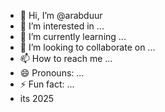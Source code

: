 - 👋 Hi, I’m @arabduur
- 👀 I’m interested in ...
- 🌱 I’m currently learning ...
- 💞️ I’m looking to collaborate on ...
- 📫 How to reach me ...
- 😄 Pronouns: ...
- ⚡ Fun fact: ...
- its 2025 
<!---
arabduur/arabduur is a ✨ special ✨ repository because its `README.md` (this file) appears on your GitHub profile.
You can click the Preview link to take a look at your changes.
--->
